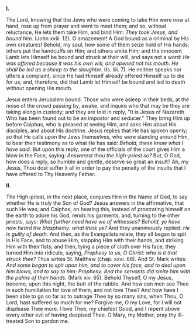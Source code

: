 
**I\.**

The Lord, knowing that the Jews who were coming to take Him were now at hand, rose up from prayer and went to meet them; and so, without reluctance, He lets them take Him, and bind Him: *They took Jesus, and bound him.* (John xviii. 12). O amazement! A God bound as a criminal by His own creatures! Behold, my soul, how some of them seize hold of His hands; others put the handcuffs on Him; and others smite Him; and the innocent Lamb lets Himself be bound and struck at their will, and says not a word: *He was offered because it was his own will, and opened not his mouth. He shall be led as a sheep to the slaughter.* (Is. liii. 7). He neither speaks nor utters a complaint, since He had Himself already offered Himself up to die for us; and, therefore, did that Lamb let Himself be bound and led to death without opening His mouth.

Jesus enters Jerusalem bound. Those who were asleep in their beds, at the noise of the crowd passing by, awake, and inquire who that may be they are taking along in custody; and they are told in reply, \"It is Jesus of Nazareth Who has been found out to be an impostor and seducer.\" They bring Him up before Caiphas, who is pleased at seeing Him, and asks Him about His disciples, and about His doctrine. Jesus replies that He has spoken openly; so that He calls upon the Jews themselves, who were standing around Him, to bear their testimony as to what He has said: *Behold, these know what I have said.* But upon this reply, one of the officials of the court gives Him a blow in the Face, saying: *Answerest thou the high-priest so?* But, O God, how does a reply, so humble and gentle, deserve so great an insult? Ah, my Jesus, Thou dost suffer it all in order to pay the penalty of the insults that I have offered to Thy Heavenly Father.

**II\.**

The High-priest, in the next place, conjures Him in the Name of God, to say whether He is truly the Son of God? Jesus answers in the affirmative, that such He was; and Caiphas, on hearing this, instead of prostrating himself on the earth to adore his God, rends his garments, and, turning to the other priests, says: *What further need have we of witnesses? Behold, ye have now heard the blasphemy: what think ye?* And they unanimously replied: *He is guilty of death.* And then, as the Evangelists relate, they all began to spit in His Face, and to abuse Him, slapping Him with their hands, and striking Him with their fists; and then, tying a piece of cloth over His face, they turned Him into ridicule, saying, *Prophesy to us, O Christ: who is it that struck thee?* Thus writes St. Matthew (chap. xxvi. 68). And St. Mark writes: *And some began to spit upon him, and to cover his face, and to deal upon him blows, and to say to him: Prophesy. And the servants did smite him with the palms of their hands.* (Mark xiv. 65). Behold Thyself, O my Jesus, become, upon this night, the butt of the rabble. And how can men see Thee in such humiliation for love of them, and not love Thee? And how have I been able to go so far as to outrage Thee by so many sins, when Thou, O Lord, hast suffered so much for me? Forgive me, O my Love, for I will not displease Thee more. I love Thee, my chiefest Good, and I repent above every other evil of having despised Thee. O Mary, my Mother, pray thy ill-treated Son to pardon me.

